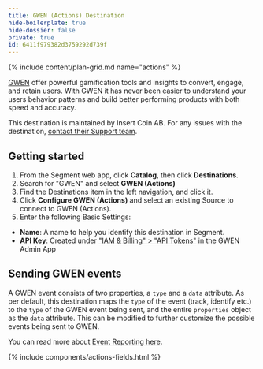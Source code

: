 ```yaml
---
title: GWEN (Actions) Destination
hide-boilerplate: true
hide-dossier: false
private: true
id: 6411f979382d3759292d739f
---
```


{% include content/plan-grid.md name="actions" %}

[GWEN](https://gwenplatform.com/?utm_source=segmentio&utm_medium=docs&utm_campaign=partners) offer powerful gamification tools and insights to convert, engage, and retain users. With GWEN it has never been easier to understand your users behavior patterns and build better performing products with both speed and accuracy.

This destination is maintained by Insert Coin AB. For any issues with the destination, [contact their Support team](mailto:support@gwenplatform.com).

## Getting started

1. From the Segment web app, click **Catalog**, then click **Destinations**.
2. Search for "GWEN" and select **GWEN (Actions)**
3. Find the Destinations item in the left navigation, and click it.
4. Click **Configure GWEN (Actions)** and select an existing Source to connect to GWEN (Actions).
5. Enter the following Basic Settings:

- **Name**: A name to help you identify this destination in Segment.
- **API Key**: Created under ["IAM & Billing" > "API Tokens"](https://app.gwenplatform.com/iam/api-token) in the GWEN Admin App

## Sending GWEN events

A GWEN event consists of two properties, a `type` and a `data` attribute.
As per default, this destination maps the `type` of the event (track, identify etc.) to the `type` of the GWEN event being sent, and the entire `properties` object as the `data` attribute. This can be modified to further customize the possible events being sent to GWEN.

You can read more about [Event Reporting here](https://app.gwenplatform.com/docs/event-reporting).

{% include components/actions-fields.html %}
